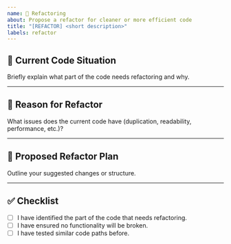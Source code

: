 ```yaml
---
name: 🧰 Refactoring
about: Propose a refactor for cleaner or more efficient code
title: "[REFACTOR] <short description>"
labels: refactor
---
```



## 🧩 Current Code Situation


Briefly explain what part of the code needs refactoring and why.


---


## 🧠 Reason for Refactor


What issues does the current code have (duplication, readability, performance, etc.)?


---


## 🚧 Proposed Refactor Plan


Outline your suggested changes or structure.


---


## ✅ Checklist


- [ ] I have identified the part of the code that needs refactoring.  
- [ ] I have ensured no functionality will be broken.  
- [ ] I have tested similar code paths before.  
